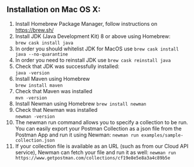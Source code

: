 ## Installation on Mac OS X:
1.  Install Homebrew Package Manager, follow instructions on https://brew.sh/
2.  Install JDK (Java Development Kit) 8 or above using Homebrew:   
    `brew cask install java`
3.  In order you should whitelist JDK for MacOS use `brew cask install java --no-quarantine`    
4.  In order you need to reinstall JDK use
    `brew cask reinstall java`
5.  Check that JDK was successfully installed:  
    `java -version`
6.  Install Maven using Homebrew  
    `brew install maven`
7.  Check that Maven was installed  
    `mvn -version`
8.  Install Newman using Homebrew
    `brew install newman`  
9.  Check that Newman was installed  
    `newman -version`
10. The newman run command allows you to specify a collection to be run. You can easily export your Postman Collection as a json file from the Postman App and run it using Newman:
    `newman run examples/sample-collection.json`
11. If your collection file is available as an URL (such as from our Cloud API service), Newman can fetch your file and run it as well:
    `newman run https://www.getpostman.com/collections/cf19e8e5e8a3a4c89b5e`  